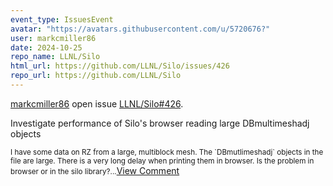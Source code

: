 ```yaml
---
event_type: IssuesEvent
avatar: "https://avatars.githubusercontent.com/u/5720676?"
user: markcmiller86
date: 2024-10-25
repo_name: LLNL/Silo
html_url: https://github.com/LLNL/Silo/issues/426
repo_url: https://github.com/LLNL/Silo
---
```


<a href='https://github.com/markcmiller86' target='_blank'>markcmiller86</a> open issue <a href='https://github.com/LLNL/Silo/issues/426' target='_blank'>LLNL/Silo#426</a>.

<p>Investigate performance of Silo's browser reading large DBmultimeshadj objects</p><small>I have some data on RZ from a large, multiblock mesh. The `DBmutlimeshadj` objects in the file are large. There is a very long delay when printing them in browser. Is the problem in browser or in the silo library?...</small><a href='https://github.com/LLNL/Silo/issues/426' target='_blank'>View Comment</a>